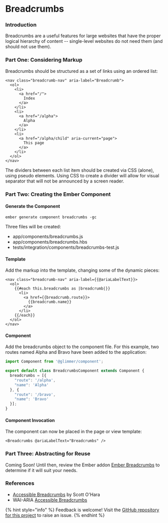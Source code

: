 # Breadcrumbs

### Introduction

Breadcrumbs are a useful features for large websites that have the proper logical hierarchy  of content -- single-level websites do not need them \(and should not use them\). 

### Part One: Considering Markup

Breadcrumbs should be structured as a set of links using an ordered list:

```markup
<nav class="breadcrumb-nav" aria-label="Breadcrumb">
  <ol>
    <li>
      <a href="/">
        Index
      </a>
    </li>
    <li>
      <a href="/alpha">
        Alpha
      </a>
    </li>
    <li>
      <a href="/alpha/child" aria-current="page"> 
        This page
      </a>
    </li>
  </ol>
</nav>
```

The dividers between each list item should be created via CSS \(alone\), using pseudo elements. Using CSS to create a divider will allow for visual separator that will not be announced by a screen reader. 

### Part Two: Creating the Ember Component

#### Generate the Component

```text
ember generate component breadcrumbs -gc
```

Three files will be created:

* app/components/breadcrumbs.js
* app/components/breadcrumbs.hbs
* tests/integration/components/breadcrumbs-test.js

#### Template

Add the markup into the template, changing some of the dynamic pieces: 

```markup
<nav class="breadcrumb-nav" aria-label={{@ariaLabelText}}>
  <ol>
    {{#each this.breadcrumbs as |breadcrumb|}}
      <li>
        <a href={{breadcrumb.route}}>
          {{breadcrumb.name}}
        </a>
      </li>
    {{/each}}
  </ol>
</nav>
```

#### Component

Add the breadcrumbs object to the component file. For this example, two routes named Alpha and Bravo have been added to the application: 

```javascript
import Component from '@glimmer/component';

export default class BreadcrumbsComponent extends Component {
  breadcrumbs = [{
    "route": '/alpha',
    "name": 'Alpha'
  }, {
    "route": '/bravo',
    "name": 'Bravo'
  }];
}
```

#### Component Invocation

The component can now be placed in the page or view template: 

```markup
<Breadcrumbs @ariaLabelText="Breadcrumbs" />
```

### Part Three: Abstracting for Reuse

Coming Soon! Until then, review the Ember addon [Ember Breadcrumbs](https://github.com/chrisfarber/ember-breadcrumbs) to determine if it will suit your needs. 

### References

* [Accessible Breadcrumbs](https://scottaohara.github.io/a11y_breadcrumbs/) by Scott O'Hara
* WAI-ARIA [Accessible Breadcrumbs](https://w3c.github.io/aria-practices/examples/breadcrumb/index.html)

{% hint style="info" %}
Feedback is welcome! Visit the [GitHub repository for this project](https://github.com/MelSumner/ember-component-patterns) to raise an issue.
{% endhint %}

